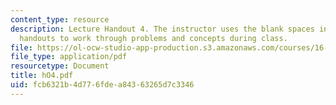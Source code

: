 ```yaml
---
content_type: resource
description: Lecture Handout 4. The instructor uses the blank spaces in these lecture
  handouts to work through problems and concepts during class.
file: https://ol-ocw-studio-app-production.s3.amazonaws.com/courses/16-30-estimation-and-control-of-aerospace-systems-spring-2004/fcb6321b4d776fdea84363265d7c3346_hO4.pdf
file_type: application/pdf
resourcetype: Document
title: hO4.pdf
uid: fcb6321b-4d77-6fde-a843-63265d7c3346
---
```

